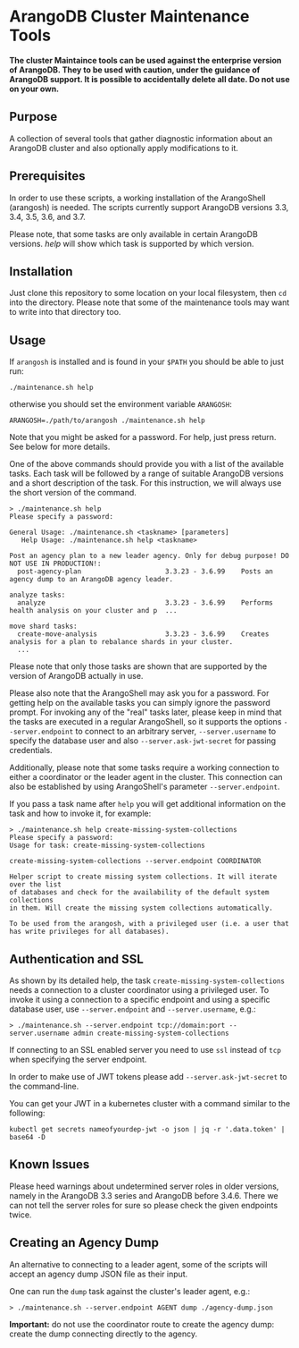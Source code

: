 # ArangoDB Cluster Maintenance Tools

**The cluster Maintaince tools can be used against the enterprise
version of ArangoDB. They to be used with caution, under the
guidance of ArangoDB support. It is possible to accidentally delete
all date. Do not use on your own.**

## Purpose

A collection of several tools that gather diagnostic information
about an ArangoDB cluster and also optionally apply modifications
to it.

## Prerequisites

In order to use these scripts, a working installation of the
ArangoShell (arangosh) is needed. The scripts currently support
ArangoDB versions 3.3, 3.4, 3.5, 3.6, and 3.7.

Please note, that some tasks are only available in certain
ArangoDB versions. *help* will show which task is supported
by which version.

## Installation

Just clone this repository to some location on your local filesystem,
then `cd` into the directory. Please note that some of the maintenance
tools may want to write into that directory too.

## Usage

If `arangosh` is installed and is found in your `$PATH` you should be
able to just run:

```
./maintenance.sh help
```

otherwise you should set the environment variable `ARANGOSH`:

```
ARANGOSH=./path/to/arangosh ./maintenance.sh help
```

Note that you might be asked for a password. For help, just press
return. See below for more details.

One of the above commands should provide you with a list of the
available tasks. Each task will be followed by a range of suitable
ArangoDB versions and a short description of the task. For this
instruction, we will always use the short version of the command.

```
> ./maintenance.sh help
Please specify a password:

General Usage: ./maintenance.sh <taskname> [parameters]
   Help Usage: ./maintenance.sh help <taskname>

Post an agency plan to a new leader agency. Only for debug purpose! DO NOT USE IN PRODUCTION!:
  post-agency-plan                     3.3.23 - 3.6.99    Posts an agency dump to an ArangoDB agency leader.

analyze tasks:
  analyze                              3.3.23 - 3.6.99    Performs health analysis on your cluster and p  ...

move shard tasks:
  create-move-analysis                 3.3.23 - 3.6.99    Creates analysis for a plan to rebalance shards in your cluster.
  ...
```

Please note that only those tasks are shown that are supported by the
version of ArangoDB actually in use.

Please also note that the ArangoShell may ask you for a password. For
getting help on the available tasks you can simply ignore the password
prompt. For invoking any of the "real" tasks later, please keep in
mind that the tasks are executed in a regular ArangoShell, so it
supports the options `--server.endpoint` to connect to an arbitrary
server, `--server.username` to specify the database user and also
`--server.ask-jwt-secret` for passing credentials.

Additionally, please note that some tasks require a working connection
to either a coordinator or the leader agent in the cluster. This
connection can also be established by using ArangoShell's parameter
`--server.endpoint`.

If you pass a task name after `help` you will get additional
information on the task and how to invoke it, for example:

```
> ./maintenance.sh help create-missing-system-collections
Please specify a password:
Usage for task: create-missing-system-collections

create-missing-system-collections --server.endpoint COORDINATOR

Helper script to create missing system collections. It will iterate over the list
of databases and check for the availability of the default system collections
in them. Will create the missing system collections automatically.

To be used from the arangosh, with a privileged user (i.e. a user that
has write privileges for all databases).
```

## Authentication and SSL

As shown by its detailed help, the task
`create-missing-system-collections` needs a connection to a cluster
coordinator using a privileged user. To invoke it using a connection
to a specific endpoint and using a specific database user, use
`--server.endpoint` and `--server.username`, e.g.:

```
> ./maintenance.sh --server.endpoint tcp://domain:port --server.username admin create-missing-system-collections
```

If connecting to an SSL enabled server you need to use `ssl` instead
of `tcp` when specifying the server endpoint.

In order to make use of JWT tokens please add
`--server.ask-jwt-secret` to the command-line.

You can get your JWT in a kubernetes cluster with a command similar to
the following:

```
kubectl get secrets nameofyourdep-jwt -o json | jq -r '.data.token' | base64 -D
```

## Known Issues

Please heed warnings about undetermined server roles in older
versions, namely in the ArangoDB 3.3 series and ArangoDB before 3.4.6.
There we can not tell the server roles for sure so please check the
given endpoints twice.

## Creating an Agency Dump

An alternative to connecting to a leader agent, some of the scripts
will accept an agency dump JSON file as their input.

One can run the `dump` task against the cluster's leader agent, e.g.:

```
> ./maintenance.sh --server.endpoint AGENT dump ./agency-dump.json
```

**Important:** do not use the coordinator route to create the agency
dump: create the dump connecting directly to the agency.
